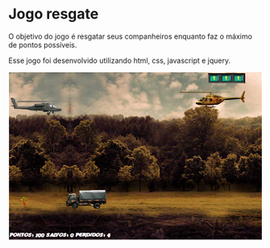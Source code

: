 # Jogo resgate

O objetivo do jogo é resgatar seus companheiros enquanto faz o máximo de pontos possíveis.

Esse jogo foi desenvolvido utilizando html, css, javascript e jquery.

![Exemplo jogo](./imgs/exemplo-resgate.PNG)